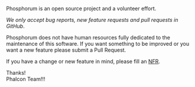 Phosphorum is an open source project and a volunteer effort.

*We only accept bug reports, new feature requests and pull requests in GitHub*.

Phosphorum does not have human resources fully dedicated to the maintenance of this software.
If you want something to be improved or you want a new feature please submit a Pull Request.

If you have a change or new feature in mind, please fill an [NFR](https://github.com/phalcon/cphalcon/wiki/New-Feature-Request---NFR).

Thanks! <br />
Phalcon Team!!!
